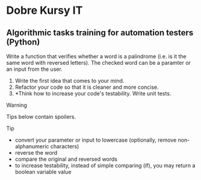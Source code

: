 # Dobre Kursy IT
## Algorithmic tasks training for automation testers (Python)

Write a function that verifies whether a word is a palindrome (i.e. is it the same word with reversed letters).
The checked word can be a paramter or an input from the user.

1. Write the first idea that comes to your mind.
2. Refactor your code so that it is cleaner and more concise.
3. *Think how to increase your code's testability. Write unit tests.

> [!WARNING]  
> Tips below contain spoilers.

> [!TIP]
> * convert your parameter or input to lowercase (optionally, remove non-alphanumeric characters)
> * reverse the word
> * compare the original and reversed words
> * to increase testability, instead of simple comparing (if), you may return a boolean variable value
